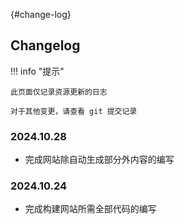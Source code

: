 [](){#change-log}
## Changelog

!!! info "提示"

    此页面仅记录资源更新的日志

    对于其他变更，请查看 git 提交记录

### 2024.10.28

- 完成网站除自动生成部分外内容的编写

### 2024.10.24

- 完成构建网站所需全部代码的编写
